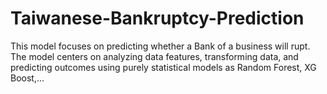 # Taiwanese-Bankruptcy-Prediction
This model focuses on predicting whether a Bank of a business will rupt. The model centers on analyzing data features, transforming data, and predicting outcomes using purely statistical models as  Random Forest, XG Boost,...
